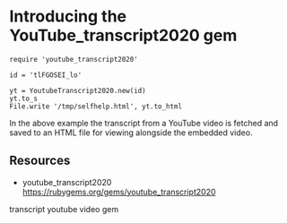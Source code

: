 # Introducing the YouTube_transcript2020 gem

    require 'youtube_transcript2020'

    id = 'tlFGOSEI_lo'

    yt = YoutubeTranscript2020.new(id)
    yt.to_s
    File.write '/tmp/selfhelp.html', yt.to_html

In the above example the transcript from a YouTube video is fetched and saved to an HTML file for viewing  alongside the embedded video.

## Resources

* youtube_transcript2020 https://rubygems.org/gems/youtube_transcript2020

transcript youtube video gem

